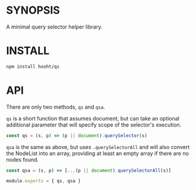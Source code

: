 # SYNOPSIS
A minimal query selector helper library.

# INSTALL
```bash
npm install hxoht/qs
```

# API
There are only two methods, `qs` and `qsa`.

`qs` is a short function that assumes document, but can take an optional
additional parameter that will specify scope of the selector's execution.

```js
const qs = (s, p) => (p || document).querySelector(s)
```

`qsa` is the same as above, but uses `.querySelectorAll` and will also
convert the NodeList into an array, providing at least an empty array if
there are no nodes found.

```js
const qsa = (s, p) => [...(p || document).querySelectorAll(s)]
```

```js
module.exports = { qs, qsa }
```
